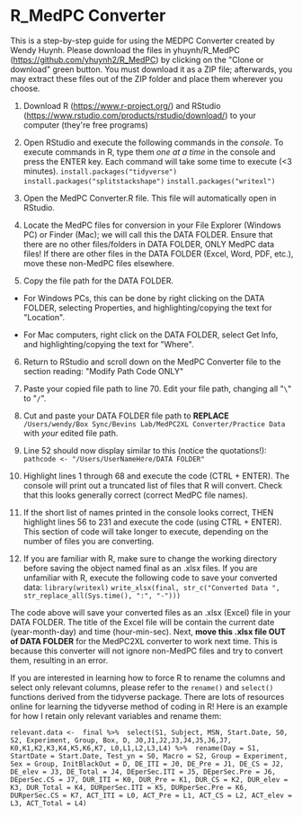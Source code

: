 # R_MedPC Converter

This is a step-by-step guide for using the MEDPC Converter created by Wendy Huynh. Please download the files in yhuynh/R_MedPC (https://github.com/yhuynh2/R_MedPC) by clicking on the "Clone or download" green button. You must download it as a ZIP file; afterwards, you may extract these files out of the ZIP folder and place them wherever you choose. 

1. Download R (https://www.r-project.org/) and RStudio (https://www.rstudio.com/products/rstudio/download/) to your computer (they're free programs)

2. Open RStudio and execute the following commands in the _console_. To execute commands in R, type them _one at a time_ in the console and press the ENTER key. Each command will take some time to execute (<3 minutes). 
`install.packages("tidyverse")`
`install.packages("splitstackshape")`
`install.packages("writexl")`

3. Open the MedPC Converter.R file. This file will automatically open in RStudio.

4. Locate the MedPC files for conversion in your File Explorer (Windows PC) or Finder (Mac); we will call this the DATA FOLDER. Ensure that there are no other files/folders in DATA FOLDER, ONLY MedPC data files! If there are other files in the DATA FOLDER (Excel, Word, PDF, etc.), move these non-MedPC files elsewhere.

5. Copy the file path for the DATA FOLDER. 

  - For Windows PCs, this can be done by right clicking on the DATA FOLDER, selecting Properties, and highlighting/copying the text for "Location". 

  - For Mac computers, right click on the DATA FOLDER, select Get Info, and highlighting/copying the text for "Where". 

6. Return to RStudio and scroll down on the MedPC Converter file to the section reading: "Modify Path Code ONLY"

7. Paste your copied file path to line 70. Edit your file path, changing all "`\`" to "`/`". 

8. Cut and paste your DATA FOLDER file path to **REPLACE** `/Users/wendy/Box Sync/Bevins Lab/MedPC2XL Converter/Practice Data` with _your_ edited file path.

9. Line 52 should now display similar to this (notice the quotations!):
`pathcode <- "/Users/UserNameHere/DATA FOLDER"`

10. Highlight lines 1 through 68 and execute the code (CTRL + ENTER). The console will print out a truncated list of files that R will convert. Check that this looks generally correct (correct MedPC file names).

11. If the short list of names printed in the console looks correct, THEN highlight lines 56 to 231 and execute the code (using CTRL + ENTER). This section of code will take longer to execute, depending on the number of files you are converting.

12. If you are familiar with R, make sure to change the working directory before saving the object named final as an .xlsx files. If you are unfamiliar with R, execute the following code to save your converted data:
`library(writexl)`
`write_xlsx(final, str_c("Converted Data ", str_replace_all(Sys.time(), ":", "-")))`

The code above will save your converted files as an .xlsx (Excel) file in your DATA FOLDER. The title of the Excel file will be contain the current date (year-month-day) and time (hour-min-sec). Next, **move this .xlsx file OUT of DATA FOLDER** for the MedPC2XL converter to work next time. This is because this converter will not ignore non-MedPC files and try to convert them, resulting in an error.


If you are interested in learning how to force R to rename the columns and select only relevant columns, please refer to the `rename()` and `select()` functions derived from the tidyverse package. There are lots of resources online for learning the tidyverse method of coding in R! Here is an example for how I retain only relevant variables and rename them:

`relevant.data <- 
  final %>% 
  select(S1, Subject, MSN, Start.Date, S0, S2, Experiment, Group, Box, D,
         J0,J1,J2,J3,J4,J5,J6,J7,
         K0,K1,K2,K3,K4,K5,K6,K7,
         L0,L1,L2,L3,L4) %>% 
  rename(Day = S1,
         StartDate = Start.Date,
         Test_yn = S0,
         Macro = S2,
         Group = Experiment,
         Sex = Group,
         InitBlackOut = D,
         DE_ITI = J0,
         DE_Pre = J1,
         DE_CS = J2,
         DE_elev = J3,
         DE_Total = J4,
         DEperSec.ITI = J5,
         DEperSec.Pre = J6,
         DEperSec.CS = J7,
         DUR_ITI = K0,
         DUR_Pre = K1,
         DUR_CS = K2,
         DUR_elev = K3,
         DUR_Total = K4,
         DURperSec.ITI = K5,
         DURperSec.Pre = K6,
         DURperSec.CS = K7,
         ACT_ITI = L0,
         ACT_Pre = L1,
         ACT_CS = L2,
         ACT_elev = L3,
         ACT_Total = L4)`
